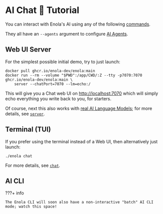 <!--
    SPDX-License-Identifier: Apache-2.0

    Copyright 2025 The Enola <https://enola.dev> Authors

    Licensed under the Apache License, Version 2.0 (the "License");
    you may not use this file except in compliance with the License.
    You may obtain a copy of the License at

        https://www.apache.org/licenses/LICENSE-2.0

    Unless required by applicable law or agreed to in writing, software
    distributed under the License is distributed on an "AS IS" BASIS,
    WITHOUT WARRANTIES OR CONDITIONS OF ANY KIND, either express or implied.
    See the License for the specific language governing permissions and
    limitations under the License.
-->

# AI Chat 💬 Tutorial

You can interact with Enola's AI using any of the following [commands](../use/help/index.md).

They all have an `--agents` argument to configure [AI Agents](agents.md).

## Web UI Server

For the simplest possible initial demo, try to just launch:

    docker pull ghcr.io/enola-dev/enola:main
    docker run --rm --volume "$PWD":/app/CWD/:Z --tty -p7070:7070 ghcr.io/enola-dev/enola:main \
        server --chatPort=7070 --lm=echo:/

This will give you a Chat web UI on <http://localhost:7070> which will simply echo everything you write back to you, for starters.

Of course, next this also works with [real AI Language Models](../specs/aiuri/index.md#language-models-lm); for more details, see [`server`](../use/server/index.md#chat).

## Terminal (TUI)

If you prefer using the terminal instead of a Web UI, then alternatively just launch:

    ./enola chat

<!-- TODO --lm=echo:/ -->

For more details, see [`chat`](../use/chat/index.md#ai).

## AI CLI

???+ info

    The Enola CLI will soon also have a non-interactive "batch" AI CLI mode; watch this space!
